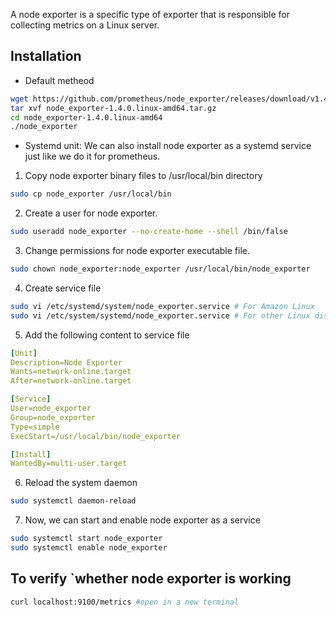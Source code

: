 A node exporter is a specific type of exporter that is responsible for collecting metrics on a Linux server.

## Installation

* Default metheod
```bash
wget https://github.com/prometheus/node_exporter/releases/download/v1.4.0/node_exporter-1.4.0.linux-amd64.tar.gz
tar xvf node_exporter-1.4.0.linux-amd64.tar.gz
cd node_exporter-1.4.0.linux-amd64
./node_exporter
```

* Systemd unit: We can also install node exporter as a systemd service just like we do it for prometheus.

1. Copy node exporter binary files to /usr/local/bin directory

```bash
sudo cp node_exporter /usr/local/bin
```

2. Create a user for node exporter.

```bash
sudo useradd node_exporter --no-create-home --shell /bin/false
```

3. Change permissions for node exporter executable file.

```bash
sudo chown node_exporter:node_exporter /usr/local/bin/node_exporter
```

4. Create service file

```bash
sudo vi /etc/systemd/system/node_exporter.service # For Amazon Linux
sudo vi /etc/system/systemd/node_exporter.service # For other Linux distros
```

5. Add the following content to service file

```yaml
[Unit]
Description=Node Exporter
Wants=network-online.target
After=network-online.target

[Service]
User=node_exporter
Group=node_exporter
Type=simple
ExecStart=/usr/local/bin/node_exporter

[Install]
WantedBy=multi-user.target
```
6. Reload the system daemon

```bash
sudo systemctl daemon-reload
```
7. Now, we can start and enable node exporter as a service

```bash
sudo systemctl start node_exporter
sudo systemctl enable node_exporter
 ```

## To verify `whether node exporter is working

```bash
curl localhost:9100/metrics #open in a new terminal
```

